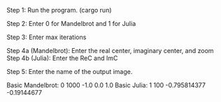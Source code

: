 Step 1: Run the program. (cargo run)

Step 2: Enter 0 for Mandelbrot and 1 for Julia

Step 3: Enter max iterations

Step 4a (Mandelbrot): Enter the real center, imaginary center, and zoom
Step 4b (Julia): Enter the ReC and ImC

Step 5: Enter the name of the output image.

Basic Mandelbrot: 0 1000 -1.0 0.0 1.0
Basic Julia: 1 100 -0.795814377 -0.19144677
